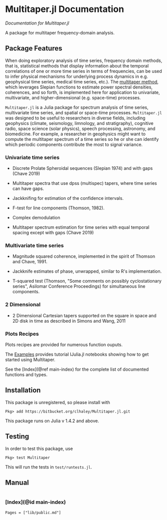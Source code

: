 # Multitaper.jl Documentation

*Documentation for Multitaper.jl*

A package for multitaper frequency-domain analysis.

## Package Features

When doing exploratory analysis of time series, frequency domain methods, that is,
statistical methods that display information about the temporal correlations of one
or more time series in terms of frequencies, can be used to infer physical mechanisms
for underlying process dynamics in e.g. geophysical time series, medical time series,
etc.). The [multitaper method](https://en.wikipedia.org/wiki/Multitaper), which
leverages Slepian functions to estimate power spectral densities, coherences, and so
forth, is implemented here for application to univariate, multivariate, and
higher-dimensional (e.g. space-time) processes.

`Multitaper.jl` is a Julia package for spectrum analysis of time series, multivariate
time series, and spatial or space-time processes. `Multitaper.jl` was designed to be
useful to researchers in diverse fields, including geophysics (climate, seismology,
limnology, and stratigraphy), cognitive radio, space science (solar physics), speech
processing, astronomy, and biomedicine. For example, a researcher in geophysics might
want to compute the multitaper spectrum of a time series so he or she can identify
which periodic components contribute the most to signal variance. 

### Univariate time series

* Discrete Prolate Spheroidal sequences (Slepian 1974) and with gaps (Chave 2019) 

* Multitaper spectra that use dpss (multispec) tapers, where time series can have
  gaps. 

* Jackknifing for estimation of the confidence intervals.

* F-test for line components (Thomson, 1982).

* Complex demodulation

* Multitaper spectrum estimation for time series with equal temporal spacing except
  with gaps (Chave 2019)

### Multivariate time series

* Magnitude squared coherence, implemented in the spirit of Thomson and Chave, 1991.

* Jackknife estimates of phase, unwrapped, similar to R's implementation. 

* T-squared test (Thomson, "Some comments on possibly cyclostationary series",
  Asilomar Conference Proceedings) for simultaneous line components. 

### 2 Dimensional

* 2 Dimensional Cartesian tapers supported on the square in space and 2D disk in time
  as described in Simons and Wang, 2011 

### Plots Recipes

Plots recipes are provided for numerous function ouputs. 

The [Examples](@ref) provides tutorial IJulia.jl notebooks showing how to get 
started using Multitaper.

See the [Index](@ref main-index) for the complete list of documented functions and
types.

## Installation

This package is unregistered, so please install with

```
Pkg> add https://bitbucket.org/clhaley/Multitaper.jl.git
```

This package runs on Julia v 1.4.2 and above.

## Testing

In order to test this package, use

```@julia-repl
Pkg> test Multitaper
```

This will run the tests in `test/runtests.jl`.

## Manual

```@contents
```

### [Index](@id main-index)

```@index
Pages = ["lib/public.md"]
```
